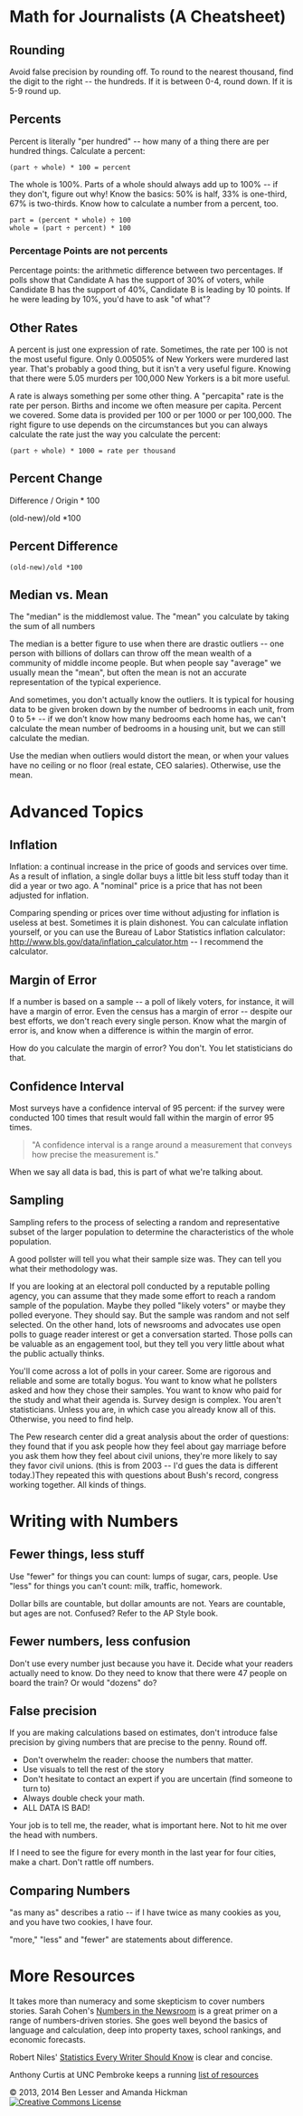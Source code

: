 # Math for Journalists (A Cheatsheet)


## Rounding

Avoid false precision by rounding off. To round to the nearest thousand, find the digit to the right -- the hundreds. If it is between 0-4, round down. If it is 5-9 round up.

## Percents

Percent is literally "per hundred" -- how many of a thing there are per hundred things. Calculate a percent:

    (part ÷ whole) * 100 = percent

The whole is 100%. Parts of a whole should always add up to 100% -- if they don't, figure out why! Know the basics: 50% is half, 33% is one-third, 67% is two-thirds. Know how to calculate a number from a percent, too.

    part = (percent * whole) ÷ 100
    whole = (part ÷ percent) * 100

### Percentage Points are not percents
 
Percentage points: the arithmetic difference between two percentages. If polls show that Candidate A has the support of 30% of voters, while Candidate B has the support of 40%, Candidate B is leading by 10 points. If he were leading by 10%, you'd have to ask "of what"?

## Other Rates
A percent is just one expression of rate. Sometimes, the rate per 100 is not the most useful figure. Only 0.00505% of New Yorkers were murdered last year. That's probably a good thing, but it isn't a very useful figure. Knowing that there were 5.05 murders per 100,000 New Yorkers is a bit more useful. 

A rate is always something per some other thing. A "percapita" rate is the rate per person. Births and income we often measure per capita. Percent we covered. Some data is provided per 100 or per 1000 or per 100,000. The right figure to use depends on the circumstances but you can always calculate the rate just the way you calculate the percent:

    (part ÷ whole) * 1000 = rate per thousand

## Percent Change
Difference / Origin * 100

(old-new)/old *100



## Percent Difference
`(old-new)/old *100`


## Median vs. Mean
The "median" is the middlemost value. The "mean" you calculate by taking the sum of all numbers

The median is a better figure to use when there are drastic outliers -- one person with billions of dollars can throw off the mean wealth of a community of middle income people. But when people say "average" we usually mean the "mean", but often the mean is not an accurate representation of the typical experience. 

And sometimes, you don't actually know the outliers. It is typical for housing data to be given broken down by the number of bedrooms in each unit, from 0 to 5+ -- if we don't know how many bedrooms each home has, we can't calculate the mean number of bedrooms in a housing unit, but we can still calculate the median. 

Use the median when outliers would distort the mean, or when your values have no ceiling or no floor (real estate, CEO salaries). Otherwise, use the mean.

# Advanced Topics

## Inflation

Inflation: a continual increase in the price of goods and services over time. As a result of inflation, a single dollar buys a little bit less stuff today than it did a year or two ago. A "nominal" price is a price that has not been adjusted for inflation. 

Comparing spending or prices over time without adjusting for inflation is useless at best. Sometimes it is plain dishonest. You can calculate inflation yourself, or you can use the Bureau of Labor Statistics inflation calculator: <http://www.bls.gov/data/inflation_calculator.htm> -- I recommend the calculator.

## Margin of Error
If a number is based on a sample -- a poll of likely voters, for instance, it will have a margin of error. Even the census has a margin of error -- despite our best efforts, we don't reach every single person. Know what the margin of error is, and know when a difference is within the margin of error. 

How do you calculate the margin of error? You don't. You let statisticians do that. 

## Confidence Interval
Most surveys have a confidence interval of 95 percent: if the survey were conducted 100 times that result would fall within the margin of error 95 times.

> "A confidence interval is a range around a measurement that conveys how precise the measurement is."

When we say all data is bad, this is part of what we're talking about. 

## Sampling

Sampling refers to the process of selecting a random and representative subset of the larger population to determine the characteristics of the whole population.

A good pollster will tell you what their sample size was. They can tell you what their methodology was.

If you are looking at an electoral poll conducted by a reputable polling agency, you can assume that they made some effort to reach a random sample of the population. Maybe they polled "likely voters" or maybe they polled everyone. They should say. But the sample was random and not self selected. On the other hand, lots of newsrooms and advocates use open polls to guage reader interest or get a conversation started. Those polls can be valuable as an engagement tool, but they tell you very little about what the public actually thinks. 

You'll come across a lot of polls in your career. Some are rigorous and reliable and some are totally bogus. You want to know what he pollsters asked and how they chose their samples. You want to know who paid for the study and what their agenda is. Survey design is complex.  You aren't statisticians. Unless you are, in which case you already know all of this. Otherwise, you need to find help.

The Pew research center did a great analysis about the order of questions: they found that if you ask people how they feel about gay marriage before you ask them how they feel about civil unions, they're more likely to say they favor civil unions. (this is from 2003 -- I'd gues the data is different today.)They repeated this with questions about Bush's record, congress working together. All kinds of things. 

# Writing with Numbers


## Fewer things, less stuff

Use "fewer" for things you can count: lumps of sugar, cars, people. Use "less" for things you can't count: milk,  traffic, homework. 

Dollar bills are countable, but dollar amounts are not. Years are countable, but ages are not. Confused? Refer to the AP Style book. 

## Fewer numbers, less confusion

Don't use every number just because you have it. Decide what your readers actually need to know. Do they need to know that there were 47 people on board the train? Or would "dozens" do? 

## False precision

If you are making calculations based on estimates, don't introduce false precision by giving numbers that are precise to the penny. Round off. 

+ Don't overwhelm the reader: choose the numbers that matter. 
+ Use visuals to tell the rest of the story
+ Don't hesitate to contact an expert if you are uncertain (find someone to turn to)
+ Always double check your math.
+ ALL DATA IS BAD!

Your job is to tell me, the reader, what is important here. Not to hit me over the head with numbers. 

If I need to see the figure for every month in the last year for four cities, make a chart. Don't rattle off numbers.

## Comparing Numbers

"as many as" describes a ratio -- if I have twice as many cookies as you, and you have two cookies, I have four. 

"more," "less" and "fewer" are statements about difference. 

# More Resources
It takes more than numeracy and some skepticism to cover numbers stories. Sarah Cohen's [Numbers in the Newsroom](http://www.worldcat.org/oclc/48822382) is a great primer on a range of numbers-driven stories. She goes well beyond the basics of language and calculation, deep into property taxes, school rankings, and economic forecasts.

Robert Niles' [Statistics Every Writer Should Know](http://www.robertniles.com/stats/) is clear and concise.

Anthony Curtis at UNC Pembroke keeps a running [list of resources](http://www.uncp.edu/home/acurtis/Courses/ResourcesForCourses/Journalism/JournalismMath.html)


<p class="credits">&copy; 2013, 2014 Ben Lesser and Amanda Hickman <a rel="license" href="http://creativecommons.org/licenses/by-nc-sa/4.0/"><img alt="Creative Commons License" style="border-width:0" src="http://i.creativecommons.org/l/by-nc-sa/4.0/88x31.png" /></a>

